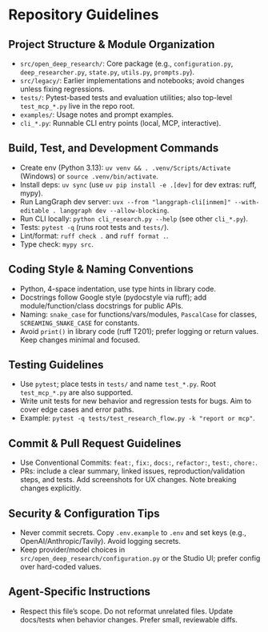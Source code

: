 # Repository Guidelines

## Project Structure & Module Organization
- `src/open_deep_research/`: Core package (e.g., `configuration.py`, `deep_researcher.py`, `state.py`, `utils.py`, `prompts.py`).
- `src/legacy/`: Earlier implementations and notebooks; avoid changes unless fixing regressions.
- `tests/`: Pytest-based tests and evaluation utilities; also top-level `test_mcp_*.py` live in the repo root.
- `examples/`: Usage notes and prompt examples.
- `cli_*.py`: Runnable CLI entry points (local, MCP, interactive).

## Build, Test, and Development Commands
- Create env (Python 3.13): `uv venv && . .venv/Scripts/Activate` (Windows) or `source .venv/bin/activate`.
- Install deps: `uv sync` (use `uv pip install -e .[dev]` for dev extras: ruff, mypy).
- Run LangGraph dev server: `uvx --from "langgraph-cli[inmem]" --with-editable . langgraph dev --allow-blocking`.
- Run CLI locally: `python cli_research.py --help` (see other `cli_*.py`).
- Tests: `pytest -q` (runs root tests and `tests/`).
- Lint/format: `ruff check .` and `ruff format .`.
- Type check: `mypy src`.

## Coding Style & Naming Conventions
- Python, 4-space indentation, use type hints in library code.
- Docstrings follow Google style (pydocstyle via ruff); add module/function/class docstrings for public APIs.
- Naming: `snake_case` for functions/vars/modules, `PascalCase` for classes, `SCREAMING_SNAKE_CASE` for constants.
- Avoid `print()` in library code (ruff T201); prefer logging or return values. Keep changes minimal and focused.

## Testing Guidelines
- Use `pytest`; place tests in `tests/` and name `test_*.py`. Root `test_mcp_*.py` are also supported.
- Write unit tests for new behavior and regression tests for bugs. Aim to cover edge cases and error paths.
- Example: `pytest -q tests/test_research_flow.py -k "report or mcp"`.

## Commit & Pull Request Guidelines
- Use Conventional Commits: `feat:`, `fix:`, `docs:`, `refactor:`, `test:`, `chore:`.
- PRs: include a clear summary, linked issues, reproduction/validation steps, and tests. Add screenshots for UX changes. Note breaking changes explicitly.

## Security & Configuration Tips
- Never commit secrets. Copy `.env.example` to `.env` and set keys (e.g., OpenAI/Anthropic/Tavily). Avoid logging secrets.
- Keep provider/model choices in `src/open_deep_research/configuration.py` or the Studio UI; prefer config over hard-coded values.

## Agent-Specific Instructions
- Respect this file’s scope. Do not reformat unrelated files. Update docs/tests when behavior changes. Prefer small, reviewable diffs.
